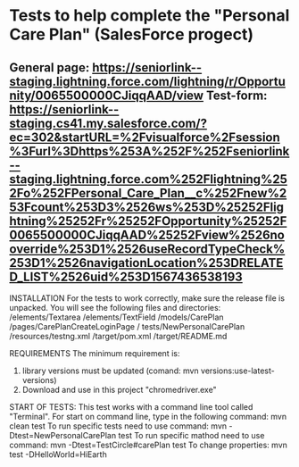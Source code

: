 Tests to help complete the "Personal Care Plan" (SalesForce progect)
====================================================================
General page: <https://seniorlink--staging.lightning.force.com/lightning/r/Opportunity/0065500000CJiqqAAD/view>
Test-form: <https://seniorlink--staging.cs41.my.salesforce.com/?ec=302&startURL=%2Fvisualforce%2Fsession%3Furl%3Dhttps%253A%252F%252Fseniorlink--staging.lightning.force.com%252Flightning%252Fo%252FPersonal_Care_Plan__c%252Fnew%253Fcount%253D3%2526ws%253D%25252Flightning%25252Fr%25252FOpportunity%25252F0065500000CJiqqAAD%25252Fview%2526nooverride%253D1%2526useRecordTypeCheck%253D1%2526navigationLocation%253DRELATED_LIST%2526uid%253D1567436538193>
---------------------------------------------------------------------------------------------------

INSTALLATION
For the tests to work correctly, make sure the release file is unpacked. You will see the following files and directories:
/elements/Textarea
/elements/TextField
/models/CarePlan
/pages/CarePlanCreateLoginPage
/ tests/NewPersonalCarePlan
/resources/testng.xml
/target/pom.xml
/target/README.md

REQUIREMENTS
The minimum requirement is:
1) library versions must be updated (comand: mvn versions:use-latest-versions)
2) Download and use in this project "chromedriver.exe"

START OF TESTS:
This test  works with a command line tool called "Terminal".
For start on command line, type in the following command: mvn clean test
To run specific tests need to use command: mvn -Dtest=NewPersonalCarePlan test
To run specific mathod need to use command: mvn -Dtest=TestCircle#carePlan test
To change properties: mvn test -DHelloWorld=HiEarth


